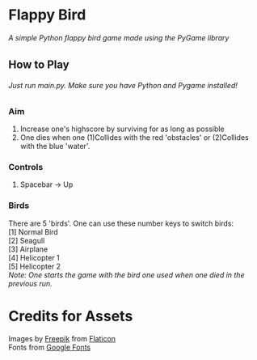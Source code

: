 # Flappy Bird
###### A simple Python flappy bird game made using the PyGame library

## How to Play
###### Just run *main.py*. Make sure you have Python and Pygame installed!
### Aim
1. Increase one's highscore by surviving for as long as possible
2. One dies when one (1)Collides with the red 'obstacles' or (2)Collides with the blue 'water'.
### Controls
1. Spacebar → Up
### Birds
There are 5 'birds'. One can use these number keys to switch birds:<br>
[1] Normal Bird<br>
[2] Seagull<br>
[3] Airplane<br>
[4] Helicopter 1<br>
[5] Helicopter 2<br>
*Note: One starts the game with the bird one used when one died in the previous run.*

# Credits for Assets
Images by <a href="https://www.flaticon.com/authors/freepik">Freepik</a> from <a href="https://flaticon.com">Flaticon</a><br>
Fonts from <a href="https://fonts.google.com">Google Fonts</a>
